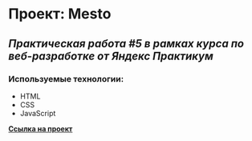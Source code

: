 # Проект: Mesto

## _Практическая работа #5 в рамках курса по веб-разработке от Яндекс Практикум_

### Используемые технологии:

- HTML
- CSS
- JavaScript

**[Ссылка на проект](https://nataliekalinkina.github.io/mesto/)**
